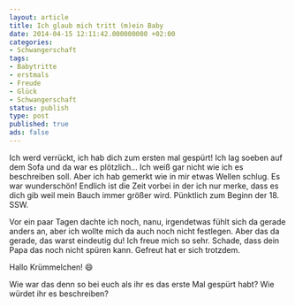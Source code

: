 ```yaml
---
layout: article
title: Ich glaub mich tritt (m)ein Baby
date: 2014-04-15 12:11:42.000000000 +02:00
categories:
- Schwangerschaft
tags:
- Babytritte
- erstmals
- Freude
- Glück
- Schwangerschaft
status: publish
type: post
published: true
ads: false
---
```

Ich werd verrückt, ich hab dich zum ersten mal gespürt!
Ich lag soeben auf dem Sofa und da war es plötzlich...
Ich weiß gar nicht wie ich es beschreiben soll.
Aber ich hab gemerkt wie in mir etwas Wellen schlug.
Es war wunderschön! Endlich ist die Zeit vorbei in der ich nur merke, dass es dich gib weil mein Bauch immer größer wird.
Pünktlich zum Beginn der 18. SSW.

Vor ein paar Tagen dachte ich noch, nanu, irgendetwas fühlt sich da gerade anders an, aber ich wollte mich da auch noch nicht festlegen.
Aber das da gerade, das warst eindeutig du!
Ich freue mich so sehr.
Schade, dass dein Papa das noch nicht spüren kann.
Gefreut hat er sich trotzdem.

Hallo Krümmelchen!
:smile:

Wie war das denn so bei euch als ihr es das erste Mal gespürt habt? Wie würdet ihr es beschreiben?
